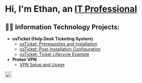 <h1>Hi, I'm Ethan, an <a href="https://www.linkedin.com/in/ethan-rowlett-851205158/">IT Professional</a/h1>

<h2>👨‍💻 Information Technology Projects:</h2>

- <b>osTicket (Help Desk Ticketing System)</b>
  - [osTicket: Prerequisites and Installation](https://github.com/bigbearbunkie/osticket-prereqs)
  - [osTicket: Post-Installation Configuration](https://github.com/bigbearbunkie/osTicket-Post-Installation-Configuration)
  - [osTicket: Ticket Lifecycle Example](https://github.com/bigbearbunkie/osTicket-Life-Cycle-Examples/tree/main)
- <b>Proton VPN</b>
  - [VPN Setup and Usage](https://github.com/bigbearbunkie/VPN-Setup-and-Usage)


[<img align="left" alt="Josh | LinkedIn" width="22px" src="https://cdn.jsdelivr.net/npm/simple-icons@v3/icons/linkedin.svg" />][linkedin]


[linkedin]: https://www.linkedin.com/in/ethan-r-851205158/
